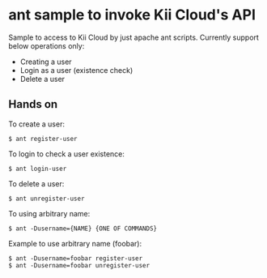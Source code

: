 # ant sample to invoke Kii Cloud's API

Sample to access to Kii Cloud by just apache ant scripts.
Currently support below operations only:

*   Creating a user
*   Login as a user (existence check)
*   Delete a user

## Hands on

To create a user:

    $ ant register-user

To login to check a user existence:

    $ ant login-user

To delete a user:

    $ ant unregister-user

To using arbitrary name:

    $ ant -Dusername={NAME} {ONE OF COMMANDS}

Example to use arbitrary name (foobar):

    $ ant -Dusername=foobar register-user
    $ ant -Dusername=foobar unregister-user
